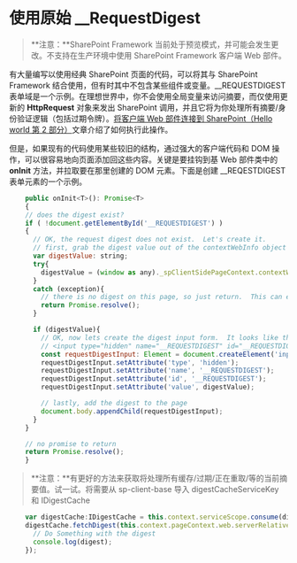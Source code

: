 # <a name="working-with-the-original-requestdigest"></a>使用原始 __RequestDigest

>**注意：**SharePoint Framework 当前处于预览模式，并可能会发生更改。不支持在生产环境中使用 SharePoint Framework 客户端 Web 部件。

有大量编写以使用经典 SharePoint 页面的代码，可以将其与 SharePoint Framework 结合使用，但有时其中不包含某些组件或变量。__REQUESTDIGEST 表单域是一个示例。在理想世界中，你不会使用全局变量来访问摘要，而仅使用更新的 **HttpRequest** 对象来发出 SharePoint 调用，并且它将为你处理所有摘要/身份验证逻辑（包括过期令牌）。[将客户端 Web 部件连接到 SharePoint（Hello world 第 2 部分）](https://github.com/SharePoint/sp-dev-docs/wiki/HelloWorld,-Talking-to-SharePoint)文章介绍了如何执行此操作。

但是，如果现有的代码使用某些较旧的结构，通过强大的客户端代码和 DOM 操作，可以很容易地向页面添加回这些内容。关键是要挂钩到基 Web 部件类中的 **onInit** 方法，并拉取要在那里创建的 DOM 元素。下面是创建 __REQESTDIGEST 表单元素的一个示例。

```JavaScript
    public onInit<T>(): Promise<T>
    {
    // does the digest exist?
    if ( !document.getElementById('__REQUESTDIGEST') )
    {
      // OK, the request digest does not exist.  Let's create it.
      // first, grab the digest value out of the contextWebInfo object (if it exists).
      var digestValue: string;
      try{
        digestValue = (window as any)._spClientSidePageContext.contextWebInfo.FormDigestValue;
      }
      catch (exception){
        // there is no digest on this page, so just return.  This can easily happen on the local workbench
        return Promise.resolve();
      }

      if (digestValue){
        // OK, now lets create the digest input form.  It looks like this -
        // <input type="hidden" name="__REQUESTDIGEST" id="__REQUESTDIGEST" value="blahblahblahblahblahblah, July23 -0000 or something like that">
        const requestDigestInput: Element = document.createElement('input');
        requestDigestInput.setAttribute('type', 'hidden');
        requestDigestInput.setAttribute('name', '__REQUESTDIGEST');
        requestDigestInput.setAttribute('id', '__REQUESTDIGEST');
        requestDigestInput.setAttribute('value', digestValue);

        // lastly, add the digest to the page
        document.body.appendChild(requestDigestInput);
      }
    }

    // no promise to return
    return Promise.resolve();
    }
```

>**注意：**有更好的方法来获取将处理所有缓存/过期/正在重取/等的当前摘要值。试一试。将需要从 sp-client-base 导入 digestCacheServiceKey 和 IDigestCache

```JavaScript
    var digestCache:IDigestCache = this.context.serviceScope.consume(digestCacheServiceKey);
    digestCache.fetchDigest(this.context.pageContext.web.serverRelativeUrl).then((digest: string) => {
      // Do Something with the digest
      console.log(digest);
    });
```